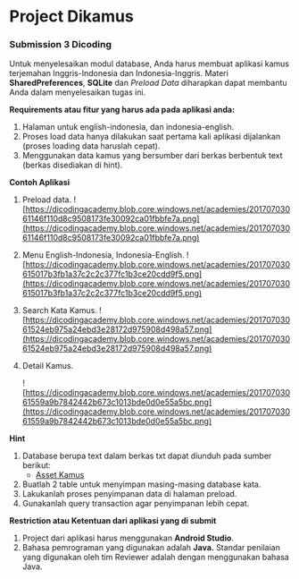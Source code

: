 
# **Project Dikamus**
### Submission 3 Dicoding
Untuk menyelesaikan modul database, Anda harus membuat aplikasi kamus terjemahan Inggris-Indonesia dan Indonesia-Inggris. Materi  **SharedPreferences**,  **SQLite**  dan  _Preload Data_  diharapkan dapat membantu Anda dalam menyelesaikan tugas ini.

**Requirements atau fitur yang harus ada pada aplikasi anda:**

1.  Halaman untuk english-indonesia, dan indonesia-english.
2.  Proses load data hanya dilakukan saat pertama kali aplikasi dijalankan (proses loading data haruslah cepat).
3.  Menggunakan data kamus yang bersumber dari berkas berbentuk text (berkas disediakan di hint).



**Contoh Aplikasi**

1.  Preload data.
    ![https://dicodingacademy.blob.core.windows.net/academies/20170703061146f110d8c9508173fe30092ca01fbbfe7a.png](https://dicodingacademy.blob.core.windows.net/academies/20170703061146f110d8c9508173fe30092ca01fbbfe7a.png)
2.  Menu English-Indonesia, Indonesia-English.
    ![https://dicodingacademy.blob.core.windows.net/academies/201707030615017b3fb1a37c2c2c377fc1b3ce20cdd9f5.png](https://dicodingacademy.blob.core.windows.net/academies/201707030615017b3fb1a37c2c2c377fc1b3ce20cdd9f5.png)

3.  Search Kata Kamus.
    ![https://dicodingacademy.blob.core.windows.net/academies/20170703061524eb975a24ebd3e28172d975908d498a57.png](https://dicodingacademy.blob.core.windows.net/academies/20170703061524eb975a24ebd3e28172d975908d498a57.png)

4.  Detail Kamus.

    ![https://dicodingacademy.blob.core.windows.net/academies/20170703061559a9b7842442b673c1013bde0d0e55a5bc.png](https://dicodingacademy.blob.core.windows.net/academies/20170703061559a9b7842442b673c1013bde0d0e55a5bc.png)

**Hint**

1.  Database berupa text dalam berkas txt dapat diunduh pada sumber berikut:
    -   [Asset Kamus](https://gifdicoding.blob.core.windows.net/academyandroid/assets_database_quiz_kamus.rar)
2.  Buatlah 2 table untuk menyimpan masing-masing database kata.
3.  Lakukanlah proses penyimpanan data di halaman preload.
4.  Gunakanlah query transaction agar penyimpanan lebih cepat.



**Restriction atau Ketentuan dari aplikasi yang di submit**

1.  Project dari aplikasi harus menggunakan  **Android Studio**.
2.  Bahasa pemrograman yang digunakan adalah  **Java.**  Standar penilaian yang digunakan oleh tim Reviewer adalah dengan menggunakan bahasa Java.